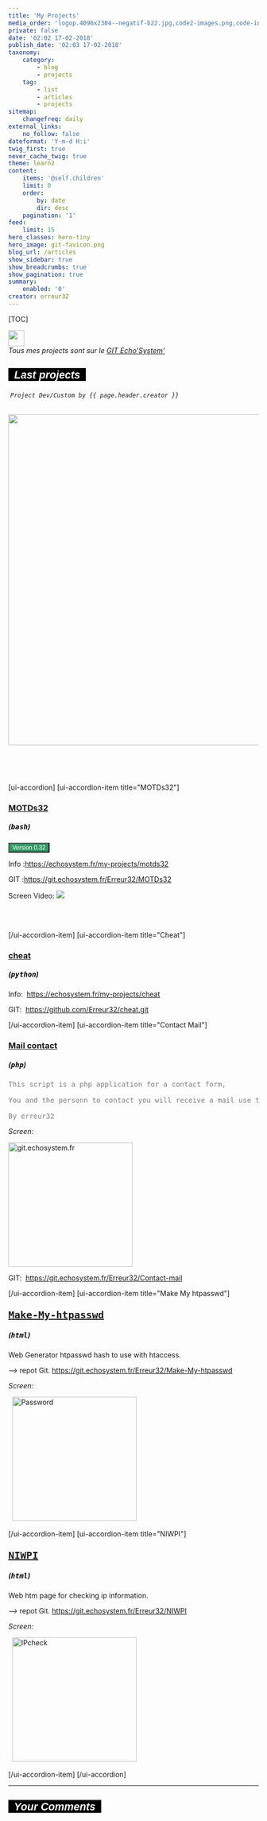 ```yaml
---
title: 'My Projects'
media_order: 'logop.4096x2304--negatif-b22.jpg,code2-images.png,code-index.png,code-view-images.jpg,debian.png,Git_icon.png,git-favicon.png,git-gris.jpg,php_256.png,index.png,trans-link-128-images.png,1skull-50.png,logop.jpg,logo.jpg'
private: false
date: '02:02 17-02-2018'
publish_date: '02:03 17-02-2018'
taxonomy:
    category:
        - blog
        - projects
    tag:
        - list
        - articles
        - projects
sitemap:
    changefreq: daily
external_links:
    no_follow: false
dateformat: 'Y-m-d H:i'
twig_first: true
never_cache_twig: true
theme: learn2
content:
    items: '@self.children'
    limit: 0
    order:
        by: date
        dir: desc
    pagination: '1'
feed:
    limit: 15
hero_classes: hero-tiny
hero_image: git-favicon.png
blog_url: /articles
show_sidebar: true
show_breadcrumbs: true
show_pagination: true
summary:
    enabled: '0'
creator: erreur32
---
```


[TOC]

    
<img src="https://echosystem.fr/_img/Git_icon.png" width="32" height="32" />
<br>
<div class="notices blue"><em>Tous mes projects sont sur le  <a href="https://git.echosystem.fr/explore/repos">GIT Echo'System'</a>&nbsp;&nbsp;</em><em><a href="https://git.echosystem.fr/explore/repos"></a></em></div>
   
<h2 id="mcetoc_1c9eg9n780"><span style="background-color: #000000; font-size: 16pt; color: #ffffff;"><strong><span style="font-family: arial\ black, sans-serif;"><em>&nbsp; Last projects&nbsp;&nbsp;</em></span></strong></span></h2>
<p>&nbsp;<span style="font-size: 9pt; font-family: andale\ mono, monospace;"><em>Project Dev/Custom  by {{ page.header.creator }}</em></span></p>
<br>
<img src="https://echosystem.fr/my-projects/logop.4096x2304--negatif-b22.jpg"  width="666"/>

<p>&nbsp;</p>
<br>
<div>
    
<!-- [ ui -accordion independent=true open=all ] -->

[ui-accordion]
[ui-accordion-item title="MOTDs32"]
<h3 id="mcetoc_1c9effsj60"><a href="https://echosystem.fr/my-projects/motds32">MOTDs32</a></h3>
<h5>(<strong><span style="font-family: andale\ mono, monospace; color: #000000;">bash</span></strong>)</h5>
<button class="btn btn-success" style="font-size: 09pt;background-color: #339966; color: #ffffff;">Version 0.32</button>
<p>Info :<a href="https:/echosystem.fr/my-projects/motds32">https://echosystem.fr/my-projects/motds32</a></p>
<p>GIT :<a href="https://git.echosystem.fr/Erreur32/MOTDs32">https://git.echosystem.fr/Erreur32/MOTDs32</a></p>
Screen Video:
<a href="https://echosystem.fr/MOTDs32/player/"><img src="https://asciinema.org/a/Tzr3NNF8pEB9FZ13d3kYDMBw5.png"></a>
<p>&nbsp;</p><br>
[/ui-accordion-item]
[ui-accordion-item title="Cheat"]
<h3 id="mcetoc_1c9effsj60"><a href="https://echosystem.fr/my-projects/cheat">cheat</a></h3>
<h5>(<strong><span style="font-family: andale\ mono, monospace; color: #000000;">python</span></strong>)</h5>
<p>Info:&nbsp; <a href="https://echosystem.fr/my-projects/cheat">https://echosystem.fr/my-projects/cheat</a></p>
<p>GIT:&nbsp; <a href="https://github.com/Erreur32/cheat.git">https://github.com/Erreur32/cheat.git</a></p>
[/ui-accordion-item]
[ui-accordion-item title="Contact Mail"]
<h3 id="mcetoc_1c9effsj60"><a href="https://echosystem.fr/my-projects/contact-mail">Mail contact</a><span style="font-family: impact, sans-serif; font-size: 18pt;"></span></h3>
<h5>(<strong><span style="font-family: andale\ mono, monospace; color: #000000;">php</span></strong>)</h5>
 <pre><span style="color: #808080;">This script is a php application for a contact form,</span><br /><br /><span style="color: #808080;">You and the personn to contact you will receive a mail use this form.</span><br /><br /><span style="color: #808080;">By erreur32</span></pre> 
<p><em>Screen:</em></p>
<a href="https://contact.echosystem.fr"><img src="/i/Screenshots/https_contact.echosystem.fr_443.png" alt="git.echosystem.fr" width="250" height="250" /></a> 
<p>GIT:&nbsp; <a href="https://git.echosystem.fr/Erreur32/Contact-mail">https://git.echosystem.fr/Erreur32/Contact-mail</a></p>
[/ui-accordion-item]
[ui-accordion-item title="Make My htpasswd"]
<h3 id="mcetoc_1c9effsj60"><span style="font-family: terminal, monaco, monospace; font-size: 15pt;"><a href="https://echosystem.fr/my-projects/make-my-htpasswd">Make-My-htpasswd</a></span></h3>
<h5>(<strong><span style="font-family: andale\ mono, monospace; color: #000000;">html</span></strong>)</h5>
<p>Web Generator htpasswd hash to use with htaccess.</p>
<p><em> --&gt; </em>repot Git. <a href="https://git.echosystem.fr/Erreur32/Make-My-htpasswd" rel="nofollow">https://git.echosystem.fr/Erreur32/Make-My-htpasswd</a></p>
<p><em>Screen:</em></p>
<p>&nbsp;  <a href="https://tools.echosystem.fr/Password/htpasswd"><img src="https://upfile.echosystem.fr/plugins/imageviewer/site/direct.php?s=2W1&amp;/Screenshot-2018__tools_echosystem_fr.png" alt="Password" height="250" /></a></p>
[/ui-accordion-item]
[ui-accordion-item title="NIWPI"]
<h3 id="mcetoc_1c9effsj60"><span style="font-family: terminal, monaco, monospace; font-size: 15pt;"><a href="https://echosystem.fr/my-projects/NIWPI">NIWPI</a></span></h3>
<h5>(<strong><span style="font-family: andale\ mono, monospace; color: #000000;">html</span></strong>)</h5>
<p>Web htm page for checking ip information.</p>
<p><em> --&gt; </em>repot Git. <a href="https://git.echosystem.fr/Erreur32/NIWPI" rel="nofollow">https://git.echosystem.fr/Erreur32/NIWPI</a></p>
<p><em>Screen:</em></p>
<p>&nbsp;  <a href="https://ip.echosystem.fr/"><img src="https://echosystem.fr/i/Screenshots/ip.echosystem.fr1310551998_800_100.jpg" alt="IPcheck" height="250" /></a></p>
[/ui-accordion-item]
[/ui-accordion]
</div>

 <hr />
<h2 id="mcetoc_1c932g9n780"><span style="background-color: #000000; font-size: 16pt; color: #ffffff;"><strong><span style="font-family: arial\ black, sans-serif;"><em>&nbsp; Your Comments&nbsp;&nbsp;</em></span></strong></span></h2>
